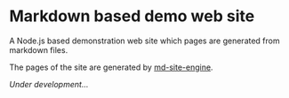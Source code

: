 # Markdown based demo web site

A Node.js based demonstration web site which pages are generated from markdown files.

The pages of the site are generated by [md-site-engine](https://github.com/logikum/md-site-engine).

*Under development...*
